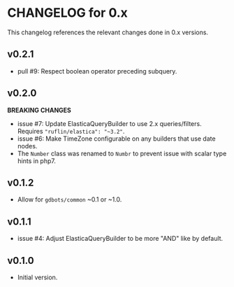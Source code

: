 # CHANGELOG for 0.x
This changelog references the relevant changes done in 0.x versions.


## v0.2.1
* pull #9: Respect boolean operator preceding subquery.


## v0.2.0
__BREAKING CHANGES__

* issue #7: Update ElasticaQueryBuilder to use 2.x queries/filters.  Requires `"ruflin/elastica": "~3.2"`.
* issue #6: Make TimeZone configurable on any builders that use date nodes.
* The `Number` class was renamed to `Numbr` to prevent issue with scalar type hints in php7.


## v0.1.2
* Allow for `gdbots/common` ~0.1 or ~1.0.


## v0.1.1
* issue #4: Adjust ElasticaQueryBuilder to be more "AND" like by default.


## v0.1.0
* Initial version.
